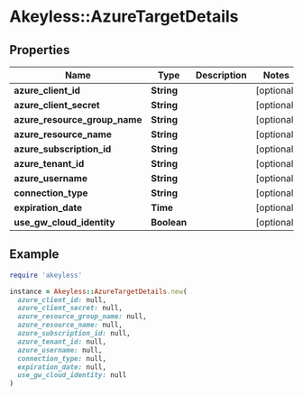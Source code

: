 # Akeyless::AzureTargetDetails

## Properties

| Name | Type | Description | Notes |
| ---- | ---- | ----------- | ----- |
| **azure_client_id** | **String** |  | [optional] |
| **azure_client_secret** | **String** |  | [optional] |
| **azure_resource_group_name** | **String** |  | [optional] |
| **azure_resource_name** | **String** |  | [optional] |
| **azure_subscription_id** | **String** |  | [optional] |
| **azure_tenant_id** | **String** |  | [optional] |
| **azure_username** | **String** |  | [optional] |
| **connection_type** | **String** |  | [optional] |
| **expiration_date** | **Time** |  | [optional] |
| **use_gw_cloud_identity** | **Boolean** |  | [optional] |

## Example

```ruby
require 'akeyless'

instance = Akeyless::AzureTargetDetails.new(
  azure_client_id: null,
  azure_client_secret: null,
  azure_resource_group_name: null,
  azure_resource_name: null,
  azure_subscription_id: null,
  azure_tenant_id: null,
  azure_username: null,
  connection_type: null,
  expiration_date: null,
  use_gw_cloud_identity: null
)
```

